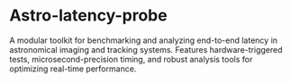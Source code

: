 # Astro-latency-probe
A modular toolkit for benchmarking and analyzing end-to-end latency in astronomical imaging and tracking systems. Features hardware-triggered tests, microsecond-precision timing, and robust analysis tools for optimizing real-time performance.

